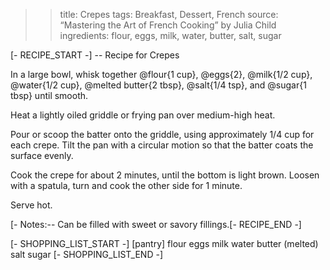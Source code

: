 >> title: Crepes
>> tags: Breakfast, Dessert, French
>> source: “Mastering the Art of French Cooking” by Julia Child
>> ingredients: flour, eggs, milk, water, butter, salt, sugar

[- RECIPE_START -]
-- Recipe for Crepes

In a large bowl, whisk together @flour{1 cup}, @eggs{2}, @milk{1/2 cup}, @water{1/2 cup}, @melted butter{2 tbsp}, @salt{1/4 tsp}, and @sugar{1 tbsp} until smooth.

Heat a lightly oiled griddle or frying pan over medium-high heat.

Pour or scoop the batter onto the griddle, using approximately 1/4 cup for each crepe. Tilt the pan with a circular motion so that the batter coats the surface evenly.

Cook the crepe for about 2 minutes, until the bottom is light brown. Loosen with a spatula, turn and cook the other side for 1 minute.

Serve hot.

[- Notes:-- Can be filled with sweet or savory fillings.[- RECIPE_END -]

[- SHOPPING_LIST_START -]
[pantry]
flour
eggs
milk
water
butter (melted)
salt
sugar
[- SHOPPING_LIST_END -]
